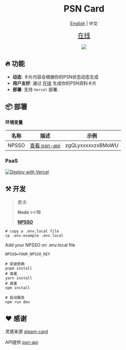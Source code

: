 <h1 align="center">
PSN Card
</h1>

<p align='center'>
<a href="./README.md">English</a> | 中文
</p>

<p align="center">
<a href="https://psn-card.vercel.app" style="font-size:20px">在线</a>
</p>
<p align="center">
  <a href="https://psn-card.vercel.app">
		<img src="https://psn-card.vercel.app/card/apineboluo"/>
  </a>
</p>

## 🔥 功能
- **动态**: 卡片内容会根据你的PSN状态动态生成
- **用户友好**: 通过 [在线](https://psn-card.vercel.app) 生成你的PSN资料卡片
- **部署**: 支持 `Vercel` 部署.

## 📦 部署
**环境变量**

| 名称      | 描述 | 示例 |
| ----------- | ----------- | ----------- |
| NPSSO      | [查看 psn-api](https://psn-api.achievements.app/authentication/authenticating-manually) | zgQLyxxxxxzxBMoWU |

### PaaS

[![Deploy with Vercel](https://vercel.com/button)](https://vercel.com/new/clone?repository-url=https%3A%2F%2Fgithub.com%2FJavanShen%2Fpsn-card&env=NPSSO)

## ⚒️ 开发

> 要求:
>
> **Node >=16**
>
> **[NPSSO](https://psn-api.achievements.app/authentication/authenticating-manually)**

```shell
# copy a .env.local file
cp .env.example .env.local
```

Add your NPSSO on .env.local file
```shell
NPSSO=YOUR_NPSSO_KEY
```

```shell
# 安装依赖
pnpm install
# 或者
yarn install
# 或者
npm install

# 启动服务
npm run dev
```

## ❤️ 感谢
灵感来源 [steam-card](https://github.com/yuyinws/steam-card)

API提供 [psn-api](https://github.com/achievements-app/psn-api)
